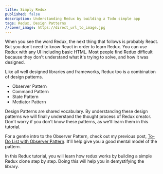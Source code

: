```yaml
---
title: Simply Redux
published: false
description: Understanding Redux by building a Todo simple app
tags: Redux, Design Patterns
//cover_image: https://direct_url_to_image.jpg
---
```


When you see the word Redux, the next thing that follows is probably React. But you don't need to know React in order to learn Redux. You can use Redux with any UI including basic HTML. Most people find Redux difficult because they don't understand what it's trying to solve, and how it was designed.

Like all well designed libraries and frameworks, Redux too is a combination of design patterns.

- Observer Pattern
- Command Pattern
- State Pattern
- Mediator Pattern

Design Patterns are shared vocabulary. By understanding these design patterns we will finally understand the thought process of Redux creator. Don't worry if you don't know these patterns, as we'll learn them in this tutorial.

For a gentle intro to the Observer Pattern, check out my previous post, [To-Do List with Observer Pattern](https://dev.to/devusman/to-do-list-with-observer-pattern-1cl7). It'll help give you a good mental model of the pattern.

In this Redux tutorial, you will learn how redux works by building a simple Redux clone step by step. Doing this will help you in demystifying the library.
